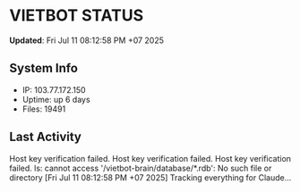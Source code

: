 # VIETBOT STATUS
**Updated**: Fri Jul 11 08:12:58 PM +07 2025

## System Info
- IP: 103.77.172.150
- Uptime: up 6 days
- Files: 19491

## Last Activity
Host key verification failed.
Host key verification failed.
Host key verification failed.
ls: cannot access '/vietbot-brain/database/*.rdb': No such file or directory
[Fri Jul 11 08:12:58 PM +07 2025] Tracking everything for Claude...
